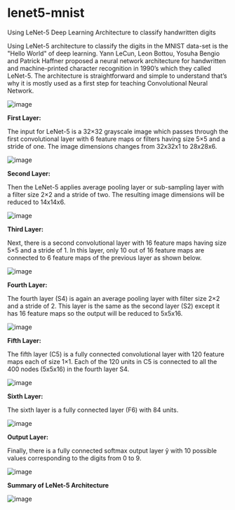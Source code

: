 # lenet5-mnist
Using LeNet-5 Deep Learning Architecture to classify handwritten digits

Using LeNet-5 architecture to classify the digits in the MNIST data-set is the "Hello World" of deep learning. 
Yann LeCun, Leon Bottou, Yosuha Bengio and Patrick Haffner proposed a neural network architecture for handwritten 
and machine-printed character recognition in 1990’s which they called LeNet-5. The architecture is straightforward 
and simple to understand that’s why it is mostly used as a first step for teaching Convolutional Neural Network.

![image](https://user-images.githubusercontent.com/63854149/110180078-25f04c80-7e2f-11eb-8287-4662e7093dd3.png)

**First Layer:**

The input for LeNet-5 is a 32×32 grayscale image which passes through the first convolutional layer with 6 feature maps 
or filters having size 5×5 and a stride of one. The image dimensions changes from 32x32x1 to 28x28x6.

![image](https://user-images.githubusercontent.com/63854149/110180230-651e9d80-7e2f-11eb-870c-b083951097a5.png)

**Second Layer:**

Then the LeNet-5 applies average pooling layer or sub-sampling layer with a filter size 2×2 and a stride of two. The resulting image dimensions will be reduced to 14x14x6.

![image](https://user-images.githubusercontent.com/63854149/110180300-8e3f2e00-7e2f-11eb-91ce-48a55927ce62.png)

**Third Layer:**

Next, there is a second convolutional layer with 16 feature maps having size 5×5 and a stride of 1. In this layer, only 10 out of 16 feature maps are connected to 6 feature maps of the previous layer as shown below.

![image](https://user-images.githubusercontent.com/63854149/110180345-9bf4b380-7e2f-11eb-9745-adfc90d1bde5.png)

**Fourth Layer:**

The fourth layer (S4) is again an average pooling layer with filter size 2×2 and a stride of 2. This layer is the same as the second layer (S2) except it has 16 feature maps so the output will be reduced to 5x5x16.

![image](https://user-images.githubusercontent.com/63854149/110180418-c0509000-7e2f-11eb-9332-1ec905d58a5a.png)

**Fifth Layer:**

The fifth layer (C5) is a fully connected convolutional layer with 120 feature maps each of size 1×1. Each of the 120 units in C5 is connected to all the 400 nodes (5x5x16) in the fourth layer S4.

![image](https://user-images.githubusercontent.com/63854149/110180450-cd6d7f00-7e2f-11eb-9fa1-a608f3a41a8f.png)

**Sixth Layer:**

The sixth layer is a fully connected layer (F6) with 84 units.

![image](https://user-images.githubusercontent.com/63854149/110180481-dbbb9b00-7e2f-11eb-81d0-ff1f95ba29af.png)

**Output Layer:**

Finally, there is a fully connected softmax output layer ŷ with 10 possible values corresponding to the digits from 0 to 9.

![image](https://user-images.githubusercontent.com/63854149/110180501-e8d88a00-7e2f-11eb-83e6-7649f74aaf64.png)

**Summary of LeNet-5 Architecture**

![image](https://user-images.githubusercontent.com/63854149/110180522-f5f57900-7e2f-11eb-915c-508940b3362b.png)
